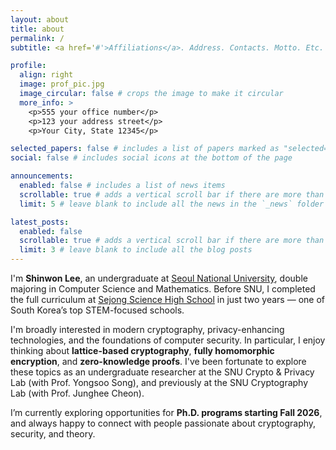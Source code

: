 ```yaml
---
layout: about
title: about
permalink: /
subtitle: <a href='#'>Affiliations</a>. Address. Contacts. Motto. Etc.

profile:
  align: right
  image: prof_pic.jpg
  image_circular: false # crops the image to make it circular
  more_info: >
    <p>555 your office number</p>
    <p>123 your address street</p>
    <p>Your City, State 12345</p>

selected_papers: false # includes a list of papers marked as "selected={true}"
social: false # includes social icons at the bottom of the page

announcements:
  enabled: false # includes a list of news items
  scrollable: true # adds a vertical scroll bar if there are more than 3 news items
  limit: 5 # leave blank to include all the news in the `_news` folder

latest_posts:
  enabled: false
  scrollable: true # adds a vertical scroll bar if there are more than 3 new posts items
  limit: 3 # leave blank to include all the blog posts
---
```


I'm **Shinwon Lee**, an undergraduate at [Seoul National University](https://en.snu.ac.kr/), double majoring in Computer Science and Mathematics.
Before SNU, I completed the full curriculum at [Sejong Science High School](https://sjsh.sen.hs.kr/) in just two years — one of South Korea’s top STEM-focused schools.

I'm broadly interested in modern cryptography, privacy-enhancing technologies, and the foundations of computer security. In particular, I enjoy thinking about **lattice-based cryptography**, **fully homomorphic encryption**, and **zero-knowledge proofs**.
I've been fortunate to explore these topics as an undergraduate researcher at the SNU Crypto & Privacy Lab (with Prof. Yongsoo Song), and previously at the SNU Cryptography Lab (with Prof. Junghee Cheon).

I’m currently exploring opportunities for **Ph.D. programs starting Fall 2026**, and always happy to connect with people passionate about cryptography, security, and theory.
